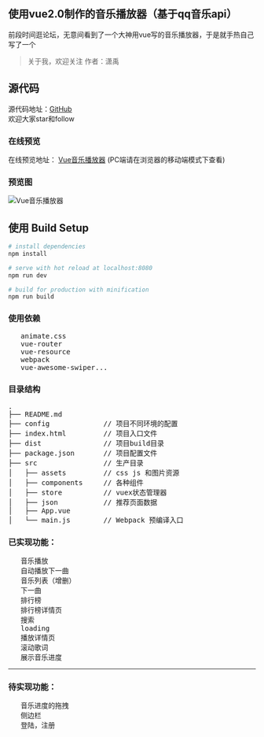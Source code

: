 ## 使用vue2.0制作的音乐播放器（基于qq音乐api）

前段时间逛论坛，无意间看到了一个大神用vue写的音乐播放器，于是就手热自己写了一个

> 关于我，欢迎关注
  作者：潇禹

## 源代码
源代码地址：[GitHub](https://github.com/921227965/vue-musicApp)  
欢迎大家star和follow


### 在线预览
在线预览地址： [Vue音乐播放器](https://lxyisme.github.io) (PC端请在浏览器的移动端模式下查看)

### 预览图
![Vue音乐播放器](https://github.com/921227965/vue-musicApp/blob/master/preview/preview.gif?raw=true)

## 使用 Build Setup

``` bash
# install dependencies
npm install

# serve with hot reload at localhost:8080
npm run dev

# build for production with minification
npm run build

```

### 使用依赖
<pre>
   animate.css
   vue-router
   vue-resource
   webpack
   vue-awesome-swiper...
</pre>
### 目录结构
<pre>
.
├── README.md           
├── config             // 项目不同环境的配置
├── index.html         // 项目入口文件
├── dist               // 项目build目录
├── package.json       // 项目配置文件
├── src                // 生产目录
│   ├── assets         // css js 和图片资源
│   ├── components     // 各种组件
│   ├── store          // vuex状态管理器
│   ├── json           // 推荐页面数据
│   ├── App.vue        
│   └── main.js        // Webpack 预编译入口
</pre>


### 已实现功能：
<pre>
   音乐播放
   自动播放下一曲
   音乐列表（增删）
   下一曲
   排行榜
   排行榜详情页
   搜索
   loading
   播放详情页
   滚动歌词
   展示音乐进度
</pre>
---
### 待实现功能：
<pre>
   音乐进度的拖拽
   侧边栏
   登陆，注册
</pre>   
